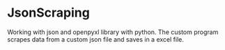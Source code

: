 # JsonScraping
Working with json and openpyxl library with python.
The custom program scrapes data from a custom json file and saves in a excel file.
